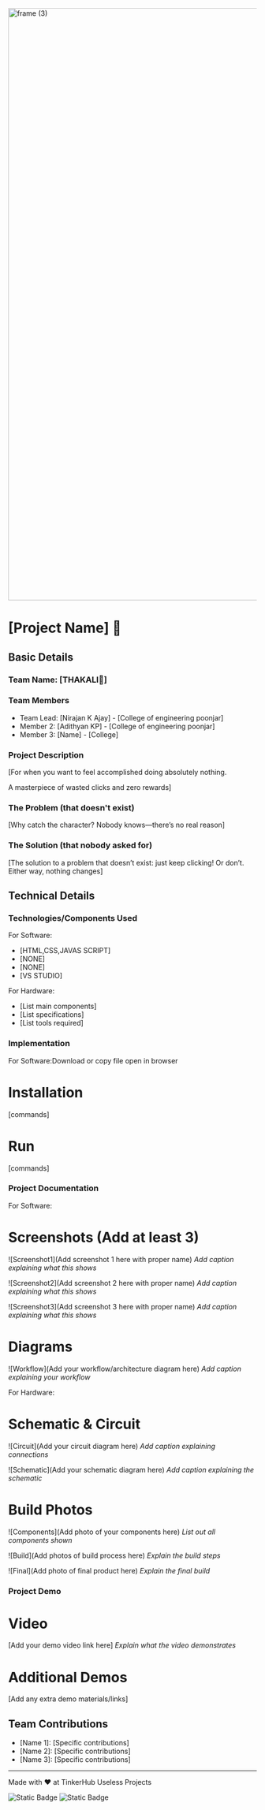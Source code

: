 <img width="3188" height="1202" alt="frame (3)" src="https://github.com/user-attachments/assets/517ad8e9-ad22-457d-9538-a9e62d137cd7" />


# [Project Name] 🎯


## Basic Details
### Team Name: [THAKALI🍅]


### Team Members
- Team Lead: [Nirajan K Ajay] - [College of engineering poonjar]
- Member 2: [Adithyan KP] - [College of engineering poonjar]
- Member 3: [Name] - [College]

### Project Description
[For when you want to feel accomplished doing absolutely nothing.

A masterpiece of wasted clicks and zero rewards]

### The Problem (that doesn't exist)
[Why catch the character? Nobody knows—there’s no real reason]

### The Solution (that nobody asked for)
[The solution to a problem that doesn’t exist: just keep clicking! Or don’t. Either way, nothing changes]

## Technical Details
### Technologies/Components Used
For Software:
- [HTML,CSS,JAVAS SCRIPT]
- [NONE]
- [NONE]
- [VS STUDIO]

For Hardware:
- [List main components]
- [List specifications]
- [List tools required]

### Implementation
For Software:Download or copy file
open in browser
# Installation
[commands]

# Run
[commands]

### Project Documentation
For Software:

# Screenshots (Add at least 3)
![Screenshot1](Add screenshot 1 here with proper name)
*Add caption explaining what this shows*

![Screenshot2](Add screenshot 2 here with proper name)
*Add caption explaining what this shows*

![Screenshot3](Add screenshot 3 here with proper name)
*Add caption explaining what this shows*

# Diagrams
![Workflow](Add your workflow/architecture diagram here)
*Add caption explaining your workflow*

For Hardware:

# Schematic & Circuit
![Circuit](Add your circuit diagram here)
*Add caption explaining connections*

![Schematic](Add your schematic diagram here)
*Add caption explaining the schematic*

# Build Photos
![Components](Add photo of your components here)
*List out all components shown*

![Build](Add photos of build process here)
*Explain the build steps*

![Final](Add photo of final product here)
*Explain the final build*

### Project Demo
# Video
[Add your demo video link here]
*Explain what the video demonstrates*

# Additional Demos
[Add any extra demo materials/links]

## Team Contributions
- [Name 1]: [Specific contributions]
- [Name 2]: [Specific contributions]
- [Name 3]: [Specific contributions]

---
Made with ❤️ at TinkerHub Useless Projects 

![Static Badge](https://img.shields.io/badge/TinkerHub-24?color=%23000000&link=https%3A%2F%2Fwww.tinkerhub.org%2F)
![Static Badge](https://img.shields.io/badge/UselessProjects--25-25?link=https%3A%2F%2Fwww.tinkerhub.org%2Fevents%2FQ2Q1TQKX6Q%2FUseless%2520Projects)



